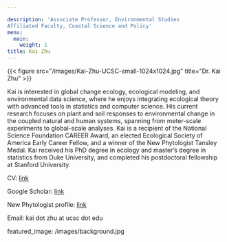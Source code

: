 ```yaml
---

description: 'Associate Professor, Environmental Studies
Affiliated Faculty, Coastal Science and Policy'
menu:
  main:
    weight: 1
title: Kai Zhu
---
```

{{< figure src="/images/Kai-Zhu-UCSC-small-1024x1024.jpg" title="Dr. Kai Zhu" >}}

Kai is interested in global change ecology, ecological modeling, and environmental data science, where he enjoys integrating ecological theory with advanced tools in statistics and computer science. His current research focuses on plant and soil responses to environmental change in the coupled natural and human systems, spanning from meter-scale experiments to global-scale analyses. Kai is a recipient of the National Science Foundation CAREER Award, an elected Ecological Society of America Early Career Fellow, and a winner of the New Phytologist Tansley Medal. Kai received his PhD degree in ecology and master’s degree in statistics from Duke University, and completed his postdoctoral fellowship at Stanford University.

CV: [link](https://drive.google.com/file/d/1ltEjC1wCUMbrtRZtvocXkcWtCwFgwfUi/view)

Google Scholar: [link](https://scholar.google.com/citations?user=U6oAkAYAAAAJ)

New Phytologist profile: [link](https://doi.org/10.1111/nph.17026)

Email: kai dot zhu at ucsc dot edu


featured_image: /images/background.jpg

